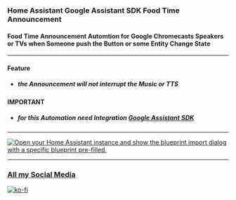 ### Home Assistant Google Assistant SDK Food Time Announcement
#### Food Time Announcement Automtion for Google Chromecasts Speakers or TVs when Someone push the Button or some Entity Change State

---

#### Feature
* ##### the Announcement will not interrupt the Music or TTS

#### IMPORTANT
* ##### for this Automation need Integration [Google Assistant SDK](https://www.home-assistant.io/integrations/google_assistant_sdk)

---

<a href="https://my.home-assistant.io/redirect/blueprint_import/?blueprint_url=https%3A%2F%2Fgithub.com%2FDzurisHome%2FHome-Assistant-Google-Assistant-SDK-Food-Time-Announcement%2Fblob%2Fmain%2Fgoogle_assistant_sdk_food_time_announcement.yaml" target="_blank"><img src="https://my.home-assistant.io/badges/blueprint_import.svg" alt="Open your Home Assistant instance and show the blueprint import dialog with a specific blueprint pre-filled." /></a>

---


### [All my Social Media](https://linktr.ee/DzurisHome)

[![ko-fi](https://ko-fi.com/img/githubbutton_sm.svg)](https://ko-fi.com/N4N6M7OX3)
